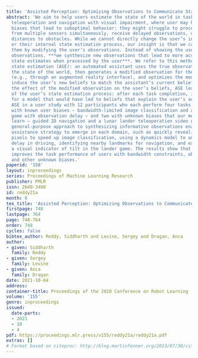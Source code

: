 ```yaml
---
title: 'Assisted Perception: Optimizing Observations to Communicate State'
abstract: 'We aim to help users estimate the state of the world in tasks like robotic
  teleoperation and navigation with visual impairment, where user may have systematic
  biases that lead to suboptimal behavior: they might struggle to process observations
  from multiple sensors simultaneously, receive delayed observations, or underestimate
  distances to obstacles. While we cannot directly change the user’s internal beliefs
  or their internal state estimation process, our insight is that we can still assist
  them by modifying the user’s observations. Instead of showing the user their true
  observations, ***we synthesize new observations that lead to more accurate internal
  state estimates when processed by the user***. We refer to this method as assistive
  state estimation (ASE): an automated assistant uses the true observations to infer
  the state of the world, then generates a modified observation for the user to consume
  (e.g., through an augmented reality interface), and optimizes the modification to
  induce the user’s new beliefs to match the assistant’s current beliefs. To predict
  the effect of the modified observation on the user’s beliefs, ASE learns a model
  of the user’s state estimation process: after each task completion, it searches
  for a model that would have led to beliefs that explain the user’s actions. We evaluate
  ASE in a user study with 12 participants who each perform four tasks: two tasks
  with known user biases – bandwidth-limited image classification and a driving video
  game with observation delay – and two with unknown biases that our method has to
  learn – guided 2D navigation and a lunar lander teleoperation video game. ASE’s
  general-purpose approach to synthesizing informative observations enables a different
  assistance strategy to emerge in each domain, such as quickly revealing informative
  pixels to speed up image classification, using a dynamics model to undo observation
  delay in driving, identifying nearby landmarks for navigation, and exaggerating
  a visual indicator of tilt in the lander game. The results show that ASE substantially
  improves the task performance of users with bandwidth constraints, observation delay,
  and other unknown biases.'
paperid: '158'
layout: inproceedings
series: Proceedings of Machine Learning Research
publisher: PMLR
issn: 2640-3498
id: reddy21a
month: 0
tex_title: 'Assisted Perception: Optimizing Observations to Communicate State'
firstpage: 748
lastpage: 764
page: 748-764
order: 748
cycles: false
bibtex_author: Reddy, Siddharth and Levine, Sergey and Dragan, Anca
author:
- given: Siddharth
  family: Reddy
- given: Sergey
  family: Levine
- given: Anca
  family: Dragan
date: 2021-10-04
address:
container-title: Proceedings of the 2020 Conference on Robot Learning
volume: '155'
genre: inproceedings
issued:
  date-parts:
  - 2021
  - 10
  - 4
pdf: https://proceedings.mlr.press/v155/reddy21a/reddy21a.pdf
extras: []
# Format based on citeproc: http://blog.martinfenner.org/2013/07/30/citeproc-yaml-for-bibliographies/
---
```


